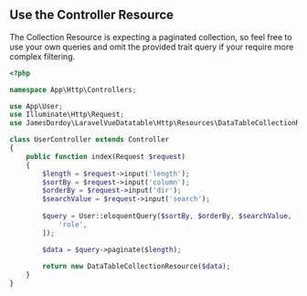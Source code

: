 ## Use the Controller Resource

<p class="wrap-text">
The Collection Resource is expecting a paginated collection, so feel free to use your own queries and omit the provided trait query if your require more complex filtering.
</p>

```php
<?php

namespace App\Http\Controllers;

use App\User;
use Illuminate\Http\Request;
use JamesDordoy\LaravelVueDatatable\Http\Resources\DataTableCollectionResource;

class UserController extends Controller
{
    public function index(Request $request)
    {   
        $length = $request->input('length');
        $sortBy = $request->input('column');
        $orderBy = $request->input('dir');
        $searchValue = $request->input('search');
        
        $query = User::eloquentQuery($sortBy, $orderBy, $searchValue, [
            'role',
        ]);

        $data = $query->paginate($length);
        
        return new DataTableCollectionResource($data);
    }
}
```